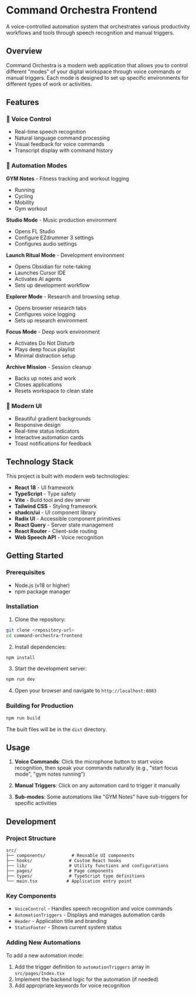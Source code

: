 # Command Orchestra Frontend

A voice-controlled automation system that orchestrates various productivity workflows and tools through speech recognition and manual triggers.

## Overview

Command Orchestra is a modern web application that allows you to control different "modes" of your digital workspace through voice commands or manual triggers. Each mode is designed to set up specific environments for different types of work or activities.

## Features

### 🎤 Voice Control

- Real-time speech recognition
- Natural language command processing
- Visual feedback for voice commands
- Transcript display with command history

### 🎯 Automation Modes

**GYM Notes** - Fitness tracking and workout logging

- Running
- Cycling
- Mobility
- Gym workout

**Studio Mode** - Music production environment

- Opens FL Studio
- Configure EZdrummer 3 settings
- Configures audio settings

**Launch Ritual Mode** - Development environment

- Opens Obsidian for note-taking
- Launches Cursor IDE
- Activates AI agents
- Sets up development workflow

**Explorer Mode** - Research and browsing setup

- Opens browser research tabs
- Configures voice logging
- Sets up research environment

**Focus Mode** - Deep work environment

- Activates Do Not Disturb
- Plays deep focus playlist
- Minimal distraction setup

**Archive Mission** - Session cleanup

- Backs up notes and work
- Closes applications
- Resets workspace to clean state

### 🎨 Modern UI

- Beautiful gradient backgrounds
- Responsive design
- Real-time status indicators
- Interactive automation cards
- Toast notifications for feedback

## Technology Stack

This project is built with modern web technologies:

- **React 18** - UI framework
- **TypeScript** - Type safety
- **Vite** - Build tool and dev server
- **Tailwind CSS** - Styling framework
- **shadcn/ui** - UI component library
- **Radix UI** - Accessible component primitives
- **React Query** - Server state management
- **React Router** - Client-side routing
- **Web Speech API** - Voice recognition

## Getting Started

### Prerequisites

- Node.js (v18 or higher)
- npm package manager

### Installation

1. Clone the repository:

```sh
git clone <repository-url>
cd command-orchestra-frontend
```

2. Install dependencies:

```sh
npm install
```

3. Start the development server:

```sh
npm run dev
```

4. Open your browser and navigate to `http://localhost:8083`

### Building for Production

```sh
npm run build
```

The built files will be in the `dist` directory.

## Usage

1. **Voice Commands**: Click the microphone button to start voice recognition, then speak your commands naturally (e.g., "start focus mode", "gym notes running")

2. **Manual Triggers**: Click on any automation card to trigger it manually

3. **Sub-modes**: Some automations like "GYM Notes" have sub-triggers for specific activities

## Development

### Project Structure

```
src/
├── components/          # Reusable UI components
├── hooks/              # Custom React hooks
├── lib/                # Utility functions and configurations
├── pages/              # Page components
├── types/              # TypeScript type definitions
└── main.tsx           # Application entry point
```

### Key Components

- `VoiceControl` - Handles speech recognition and voice commands
- `AutomationTriggers` - Displays and manages automation cards
- `Header` - Application title and branding
- `StatusFooter` - Shows current system status

### Adding New Automations

To add a new automation mode:

1. Add the trigger definition to `automationTriggers` array in `src/pages/Index.tsx`
2. Implement the backend logic for the automation (if needed)
3. Add appropriate keywords for voice recognition

